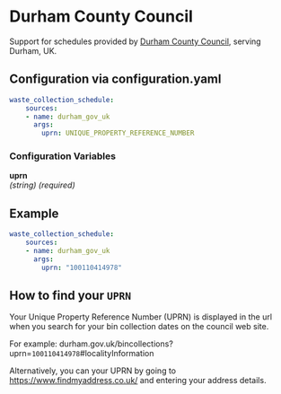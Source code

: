 # Durham County Council

Support for schedules provided by [Durham County Council](https://www.durham.gov.uk/article/1866/Household-bin-collections), serving Durham, UK.

## Configuration via configuration.yaml

```yaml
waste_collection_schedule:
    sources:
    - name: durham_gov_uk
      args:
        uprn: UNIQUE_PROPERTY_REFERENCE_NUMBER
```

### Configuration Variables
**uprn**  
*(string) (required)*

## Example

```yaml
waste_collection_schedule:
    sources:
    - name: durham_gov_uk
      args:
        uprn: "100110414978"
```

## How to find your `UPRN`

Your Unique Property Reference Number (UPRN) is displayed in the url when you search for your bin collection dates on the council web site.

For example: durham.gov.uk/bincollections?uprn=`100110414978`#localityInformation

Alternatively, you can your UPRN  by going to <https://www.findmyaddress.co.uk/> and entering your address details.